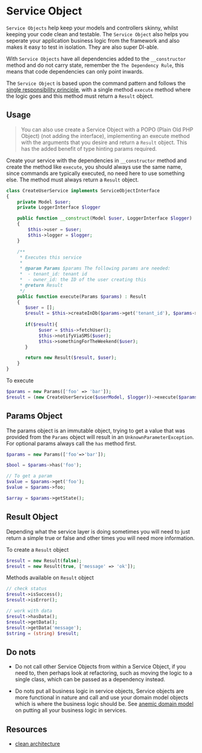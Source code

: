 # Service Object

`Service Objects` help keep your models and controllers skinny, whilst keeping your code clean and testable. The `Service Object` also helps you
seperate your application business logic from the framework and also makes it easy to test in isolation. They are also super DI-able.

With `Service Objects` have all dependencies added to the `__constructor` method and do not carry state, remember the `The Dependency Rule`, this means that code dependencies can only point inwards.

The `Service Object` is based upon the command pattern and follows the [single responsibility principle](https://en.wikipedia.org/wiki/Single-responsibility_principle), with a single method  `execute` method where the logic goes and this method must return a `Result` object.

## Usage

> You can also use create a Service Object with a POPO (Plain Old PHP Object) (not adding the interface), implementing an execute method with the arguments that you desire and return a `Result` object. This has the added benefit of type hinting params required.

Create your service with the dependencies in `__constructor` method and create the method like `execute`, you should always use the same name, since commands are typically executed, no need here to use something else. The method must always return a `Result` object.

```php
class CreateUserService implements ServiceObjectInterface
{
    private Model $user; 
    private LoggerInterface $logger

    public function __construct(Model $user, LoggerInterface $logger) 
    {
        $this->user = $user;
        $this->logger = $logger;
    } 

    /**
     * Executes this service
     *
     * @param Params $params The following params are needed:
     *  - tenant_id: tenant id
     *  - owner_id: the ID of the user creating this
     * @return Result
     */
    public function execute(Params $params) : Result
    {
       $user = [];
       $result = $this->createInDb($params->get('tenant_id'), $params->get('owner_id'));
    
       if($result){
            $user = $this->fetchUser();
            $this->notifyViaSMS($user);
            $this->somethingForTheWeekend($user);
       }

       return new Result($result, $user);
    }
}
```

To execute

```php
$params = new Params(['foo' => 'bar']);
$result = (new CreateUserService($userModel, $logger))->execute($params);
```

## Params Object

The params object is an immutable object, trying to get a value that was provided from the `Params` object will result in an `UnknownParameterException`. For optional params always call the `has` method first.

```php
$params = new Params(['foo'=>'bar']);

$bool = $params->has('foo');

// To get a param
$value = $params->get('foo');
$value = $params->foo; 

$array = $params->getState();
```

## Result Object

Depending what the service layer is doing sometimes you will need to just return a simple true or false and other times you will need more information.

To create a  `Result` object

```php
$result = new Result(false);
$result = new Result(true, ['message' => 'ok']);
```

Methods available on `Result` object

```php
// check status
$result->isSuccess();
$result->isError();

// work with data
$result->hasData();
$result->getData();
$result->getData('message');
$string = (string) $result;
```

## Do nots

- Do not call other Service Objects from within a Service Object, if you need to, then perhaps look at refactoring, such as moving the logic to a single class, which can be passed as a dependency instead.

- Do nots put all business logic in service objects, Service objects are more functional in nature and call and use your domain model objects which is where the business logic should be. See [anemic domain model](https://martinfowler.com/bliki/AnemicDomainModel.html) on putting all your business logic in services.

## Resources

- [clean architecture](https://blog.cleancoder.com/uncle-bob/2012/08/13/the-clean-architecture.html)

